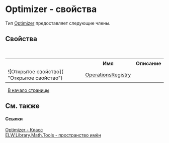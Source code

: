 # Optimizer - свойства
 

Тип <a href="T_ELW_Library_Math_Tools_Optimizer">Optimizer</a> предоставляет следующие члены.


## Свойства
&nbsp;<table><tr><th></th><th>Имя</th><th>Описание</th></tr><tr><td>![Открытое свойство]( "Открытое свойство")</td><td><a href="P_ELW_Library_Math_Tools_Optimizer_OperationsRegistry">OperationsRegistry</a></td><td /></tr></table>&nbsp;
<a href="#optimizer---свойства">В начало страницы</a>

## См. также


#### Ссылки
<a href="T_ELW_Library_Math_Tools_Optimizer">Optimizer - Класс</a><br /><a href="N_ELW_Library_Math_Tools">ELW.Library.Math.Tools - пространство имён</a><br />